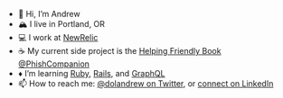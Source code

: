 - 👋 Hi, I’m Andrew
- 🏔 I live in Portland, OR
- 💻 I work at [NewRelic](https://github.com/newrelic/)
- ☕️ My current side project is the [Helping Friendly Book](https://github.com/dolandrew/helping-friendly-book) [@PhishCompanion](https://twitter.com/phishcompanion)
- ♦️ I’m learning [Ruby](https://github.com/ruby/ruby), [Rails](https://github.com/rails/rails), and [GraphQL](https://github.com/rmosolgo/graphql-ruby)
- 📫 How to reach me: [@dolandrew on Twitter](https://twitter.com/dolandrew), or [connect on LinkedIn](https://www.linkedin.com/in/andrew-dolan-36778152/)

<!---
dolandrew/dolandrew is a ✨ special ✨ repository because its `README.md` (this file) appears on your GitHub profile.
You can click the Preview link to take a look at your changes.
--->
